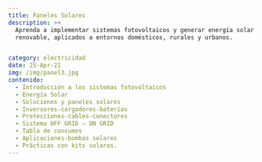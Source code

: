 ```yaml
---
title: Paneles Solares
description: >+
  Aprenda a implementar sistemas fotovoltaicos y generar energía solar
  renovable, aplicados a entornos domésticos, rurales y urbanos.


category: electricidad
date: 25-Apr-21
img: /img/panel3.jpg
contenido:
  - Introducción a los sistemas fotovoltaicos
  - Energía Solar
  - Soluciones y paneles solares
  - Inversores-cargadores-baterías
  - Protecciones-cables-conectores
  - Sistema OFF GRID – ON GRID
  - Tabla de consumos
  - Aplicaciones-bombas solares
  - Prácticas con kits solares.
---
```


